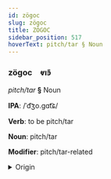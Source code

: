 ```yaml
---
id: zögoc
slug: zögoc
title: ZÖGOC
sidebar_position: 517
hoverText: pitch/tar § Noun
---
```


### zögoc&emsp;<span kind="abugida">ⱴıꜿ̄</span>

*pitch/tar* **§** Noun

**IPA**: /ˈd͡ʒo.gɑt͡ɕ/

**Verb**: to be pitch/tar

**Noun**: pitch/tar

**Modifier**: pitch/tar-related

<details>
    <summary>Origin</summary>
    Belarusian дзёгаць dzjóhacʹ [ˈd͡zʲoɣat͡sʲ]<br/>
    <em>Balto-Slavic Language Family</em>
</details>